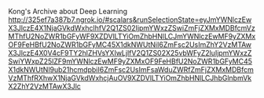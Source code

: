 Kong's Archive about Deep Learning
http://325ef7a387b7.ngrok.io/#scalars&runSelectionState=eyJmYWNlczEwX3JlczE4X1NjaGVkdWxhclhfV2Q1ZS02IjpmYWxzZSwiZmFjZXMxMDBfcmVzMThfU2NoZWR1bGFyWF9XZDVlLTYiOmZhbHNlLCJmYWNlczEwMF9yZXMxOF9FeHBfU2NoZWR1bGFyMC45X1dkNWUtNiI6ZmFsc2UsImZhY2VzMTAwX3JlczE4X0V4cF9TY2hlZHVsYXIwLjlfV2Q1ZS02X25vbWFyZ2luIjpmYWxzZSwiYWxpZ25lZF9mYWNlczEwMF9yZXMxOF9FeHBfU2NoZWR1bGFyMC45X1dkNWUtNl9ub21hcmdpbiI6ZmFsc2UsImFsaWduZWRfZmFjZXMxMDBfcmVzMThfRXhwX1NjaGVkdWxhcjAuOV9XZDVlLTYiOmZhbHNlLCJhbGlnbmVkX2ZhY2VzMTAwX3Jlc
